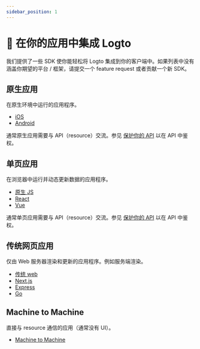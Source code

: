 ```yaml
---
sidebar_position: 1
---
```


# 🔗 在你的应用中集成 Logto

我们提供了一些 SDK 使你能轻松将 Logto 集成到你的客户端中。如果列表中没有涵盖你期望的平台 / 框架，请提交一个 feature request 或者贡献一个新 SDK。

## 原生应用

在原生环境中运行的应用程序。

- [iOS](./ios.mdx)
- [Android](./android.mdx)

通常原生应用需要与 API（resource）交流。参见 [保护你的 API](../protect-your-api/README.mdx) 以在 API 中鉴权。

## 单页应用

在浏览器中运行并动态更新数据的应用程序。

- [原生 JS](./vanilla-js.mdx)
- [React](./react.mdx)
- [Vue](./vue.mdx)

通常单页应用需要与 API（resource）交流。参见 [保护你的 API](../protect-your-api/README.mdx) 以在 API 中鉴权。

## 传统网页应用

仅由 Web 服务器渲染和更新的应用程序。例如服务端渲染。

- [传统 web](./traditional.mdx)
- [Next.js](./next-js.mdx)
- [Express](./express.mdx)
- [Go](./go.mdx)

## Machine to Machine

直接与 resource 通信的应用（通常没有 UI）。

- [Machine to Machine](./machine-to-machine)
